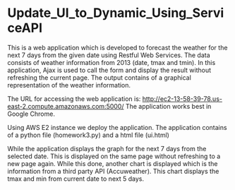 # Update_UI_to_Dynamic_Using_ServiceAPI
This is a web application which is developed to forecast the weather for the next 7 days from the given date using Restful Web Services. The data consists of weather information from 2013 (date, tmax and tmin). In this application, Ajax is used to call the form and display the result without refreshing the current page. The output contains of a graphical representation of the weather information.

The URL for accessing the web application is: http://ec2-13-58-39-78.us-east-2.compute.amazonaws.com:5000/ The application works best in Google Chrome.

Using AWS E2 instance we deploy the application. The application contains of a python file (homework3.py) and a html file (ui.html)

While the application displays the graph for the next 7 days from the selected date. This is displayed on the same page without refreshing to a new page again. While this done, another chart is displayed which is the information from a third party API (Accuweather). This chart displays the tmax and min from current date to next 5 days.

